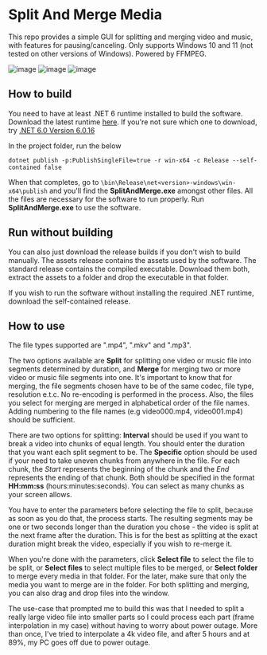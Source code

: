 # Split And Merge Media
This repo provides a simple GUI for splitting and merging video and music, with features for pausing/canceling. Only supports Windows 10 and 11 (not tested on other versions of Windows). Powered by FFMPEG.

![image](https://github.com/user-attachments/assets/3711ed9d-4a9d-4350-b440-7e5a4eb0949c)
![image](https://github.com/user-attachments/assets/c87053d3-1344-4cd4-a886-56a8eb0d2ebb)
![image](https://github.com/user-attachments/assets/8f2429cd-b7dc-44e7-af43-f17427ae9176)

## How to build
You need to have at least .NET 6 runtime installed to build the software. Download the latest runtime [here](https://dotnet.microsoft.com/en-us/download). If you're not sure which one to download, try [.NET 6.0 Version 6.0.16](https://dotnet.microsoft.com/en-us/download/dotnet/thank-you/sdk-6.0.408-windows-x64-installer)

In the project folder, run the below
```
dotnet publish -p:PublishSingleFile=true -r win-x64 -c Release --self-contained false
```
When that completes, go to `\bin\Release\net<version>-windows\win-x64\publish` and you'll find the **SplitAndMerge.exe** amongst other files. All the files are necessary for the software to run properly. Run **SplitAndMerge.exe** to use the software.

## Run without building
You can also just download the release builds if you don't wish to build manually. The assets release contains the assets used by the software. The standard release contains the compiled executable. Download them both, extract the assets to a folder and drop the executable in that folder.

If you wish to run the software without installing the required .NET runtime, download the self-contained release.

## How to use
The file types supported are ".mp4", ".mkv" and ".mp3".

The two options available are **Split** for splitting one video or music file into segments determined by duration, and **Merge** for merging two or more video or music file segments into one. It's important to know that for merging, the file segments chosen have to be of the same codec, file type, resolution e.t.c. No re-encoding is performed in the process. Also, the files you select for merging are merged in alphabetical order of the file names. Adding numbering to the file names (e.g video000.mp4, video001.mp4) should be sufficient.

There are two options for splitting: **Interval** should be used if you want to break a video into chunks of equal length. You should enter the duration that you want each split segment to be. The **Specific** option should be used if your need to take uneven chunks from anywhere in the file. For each chunk, the _Start_ represents the beginning of the chunk and the _End_ represents the ending of that chunk. Both should be specified in the format **HH:mm:ss** (hours:minutes:seconds). You can select as many chunks as your screen allows.

You have to enter the parameters before selecting the file to split, because as soon as you do that, the process starts. The resulting segments may be one or two seconds longer than the duration you chose - the video is split at the next frame after the duration. This is for the best as splitting at the exact duration might break the video, especially if you wish to re-merge it.

When you're done with the parameters, click **Select file** to select the file to be split, or **Select files** to select multiple files to be merged, or **Select folder** to merge every media in that folder. For the later, make sure that only the media you want to merge are in the folder. For both splitting and merging, you can also drag and drop files into the window.

The use-case that prompted me to build this was that I needed to split a really large video file into smaller parts so I could process each part (frame interpolation in my case) without having to worry about power outage. More than once, I've tried to interpolate a 4k video file, and after 5 hours and at 89%, my PC goes off due to power outage.
